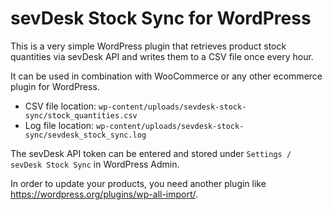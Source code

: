 # sevDesk Stock Sync for WordPress
This is a very simple WordPress plugin that retrieves product stock quantities via sevDesk API and writes them to a CSV file once every hour.

It can be used in combination with WooCommerce or any other ecommerce plugin for WordPress.

* CSV file location: `wp-content/uploads/sevdesk-stock-sync/stock_quantities.csv`
* Log file location: `wp-content/uploads/sevdesk-stock-sync/sevdesk_stock_sync.log`

The sevDesk API token can be entered and stored under `Settings / sevDesk Stock Sync` in WordPress Admin.

In order to update your products, you need another plugin like https://wordpress.org/plugins/wp-all-import/.
